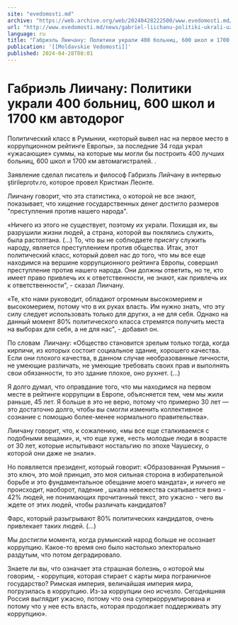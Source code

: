 ```yaml
---
site: "evedomosti.md"
archive: "https://web.archive.org/web/20240428222500/www.evedomosti.md/news/gabriel-liichanu-politiki-ukrali-uzhasayushie-summy-celyh-40"
url: "http://www.evedomosti.md/news/gabriel-liichanu-politiki-ukrali-uzhasayushie-summy-celyh-40"
language: ru
title: "Габриэль Лиичану: Политики украли 400 больниц, 600 школ и 1700 км автодорог"
publication: '[[Moldavskie Vedomosti]]'
published: 2024-04-28T08:01
---
```


# Габриэль Лиичану: Политики украли 400 больниц, 600 школ и 1700 км автодорог

Политический класс в Румынии, «который вывел нас на первое место в коррупционном рейтинге Европы», за последние 34 года украл «ужасающие» суммы, на которые мы могли бы построить 400 лучших больниц, 600 школ и 1700 км автомагистралей. .

Заявление сделал писатель и философ Габриэль Лийчану в интервью ştirileprotv.ro, которое провел Кристиан Леонте.

Лиичану говорит, что эта статистика, о которой не все знают, показывает, что хищение государственных денег достигло размеров "преступления против нашего народа".

«Ничего из этого не существует, поэтому их украли. Похищая их, вы разрушили жизни людей, а страна, которой вы поклялись служить, была растоптана. (…) То, что вы не соблюдаете присягу служить народу, является преступлением против общества. Итак, этот политический класс, который довел нас до того, что мы все еще находимся на вершине коррупционного рейтинга Европы, совершил преступление против нашего народа. Они должны ответить, но те, кто имеет право привлечь их к ответственности, не знают, как привлечь их к ответственности", - сказал Лиичану.

«Те, кто нами руководит, обладают огромным высокомерием и высокомерием, потому что в их руках власть. Им нужно знать, что эту силу следует использовать только для других, а не для себя. Однако на данный момент 80% политического класса стремятся получить места на выборах для себя, а не для нас", - добавил он.

По словам  Лиичану: «Общество становится зрелым только тогда, когда кирпичи, из которых состоит социальное здание, хорошего качества. Если они плохого качества, в данном случае необразованные личности, не умеющие различать, не умеющие требовать своих прав и выполнять свои обязанности, то это здание плохое, оно рухнет. (…)

Я долго думал, что оправдание того, что мы находимся на первом месте в рейтинге коррупции в Европе, объясняется тем, чем мы жили раньше, 45 лет. Я больше в это не верю, потому что примерно 30 лет — это достаточно долго, чтобы вы смогли изменить коллективное сознание с помощью более-менее нормального правительства».

Лиичану говорит, что, к сожалению, «мы все еще сталкиваемся с подобными вещами», и, что еще хуже, «есть молодые люди в возрасте от 30 лет, которые испытывают ностальгию по эпохе Чаушеску, о которой они даже не знали».

Но появляется президент, который говорит: «Образованная Румыния – это ключ, это мой принцип, это моя сильная сторона в избирательной борьбе и это фундаментальное обещание моего мандата», и ничего не происходит, наоборот, падение , шкала невежества скатывается вниз - 42% людей, не понимающих прочитанный текст, это ужасно - чего вы ждете от этих людей, чтобы различать кандидатов?

Фарс, который разыгрывают 80% политических кандидатов, очень привлекает таких людей. (…)

Мы достигли момента, когда румынский народ больше не осознает коррупцию. Какое-то время оно было настолько электорально раздутым, что потом деградировало.

Знаете ли вы, что означает эта страшная болезнь, о которой мы говорим, - коррупция, которая стирает с карты мира пограничное государство? Римская империя, величайшая империя мира, погрузилась в коррупцию. Из-за коррупции оно исчезло. Сегодняшняя Россия выглядит ужасно, потому что она суперкоррумпирована и потому что у нее есть власть, которая продолжает поддерживать эту коррупцию».